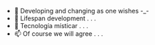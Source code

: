 
- 👀 Developing and changing as one wishes -_-
- 🌱 Lifespan development . . .
- 💞️ Tecnología místicar . . .
- 📫 Of course we will agree . . .

<!---
NordicUzula/NordicUzula is a ✨ special ✨ repository because its `README.md` (this file) appears on your GitHub profile.
You can click the Preview link to take a look at your changes.
--->
